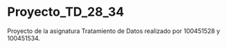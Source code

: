 # Proyecto_TD_28_34
Proyecto de la asignatura Tratamiento de Datos realizado por 100451528 y 100451534.
